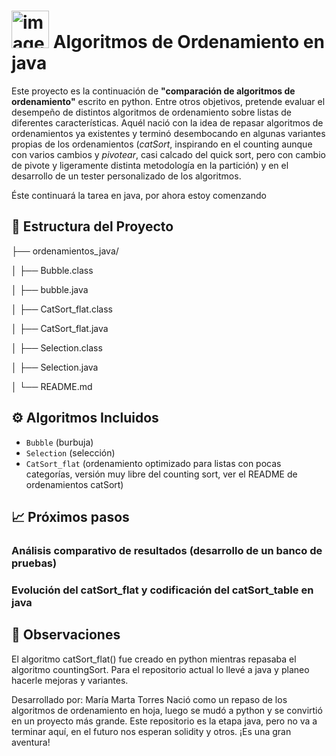 # <img width="60" height="60" alt="image" src="https://github.com/user-attachments/assets/bce9f021-e7c5-40c4-8077-3a525c7c0c81" />        Algoritmos de Ordenamiento en java

Este proyecto es la continuación de **"comparación de algoritmos de ordenamiento"** escrito en python. Entre otros objetivos, pretende evaluar el desempeño de distintos algoritmos de ordenamiento sobre listas de diferentes características.
Aquél nació con la idea de repasar algoritmos de ordenamientos ya existentes y terminó desembocando en algunas variantes propias de los ordenamientos (*catSort*, inspirando en el counting aunque con varios cambios y *pivotear*, casi calcado del quick sort, pero con cambio de pivote y ligeramente distinta metodología en la partición) y en el desarrollo de un tester personalizado de los algoritmos. 

Éste continuará la tarea en java, por ahora estoy comenzando

## 📂 Estructura del Proyecto
├── ordenamientos_java/

│   ├── Bubble.class

│   ├── bubble.java

│   ├── CatSort_flat.class

│   ├── CatSort_flat.java

│   ├── Selection.class

│   ├── Selection.java

│   └── README.md

## ⚙️ Algoritmos Incluidos

- `Bubble` (burbuja)
- `Selection` (selección)
- `CatSort_flat` (ordenamiento optimizado para listas con pocas categorías, versión muy libre del counting sort, ver el README de ordenamientos catSort)

## 📈 Próximos pasos
### Análisis comparativo de resultados (desarrollo de un banco de pruebas)

### Evolución del catSort_flat y codificación del catSort_table en java

## 🧠 Observaciones
El algoritmo catSort_flat() fue creado en python mientras repasaba el algoritmo countingSort. Para el repositorio actual lo llevé a java y planeo hacerle mejoras y variantes.

Desarrollado por:
María Marta Torres
Nació como un repaso de los algoritmos de ordenamiento en hoja, luego se mudó a python y se convirtió en un proyecto más grande. Este repositorio es la etapa java, pero no va a terminar aquí, en el futuro nos esperan solidity y otros. ¡Es una gran aventura!

